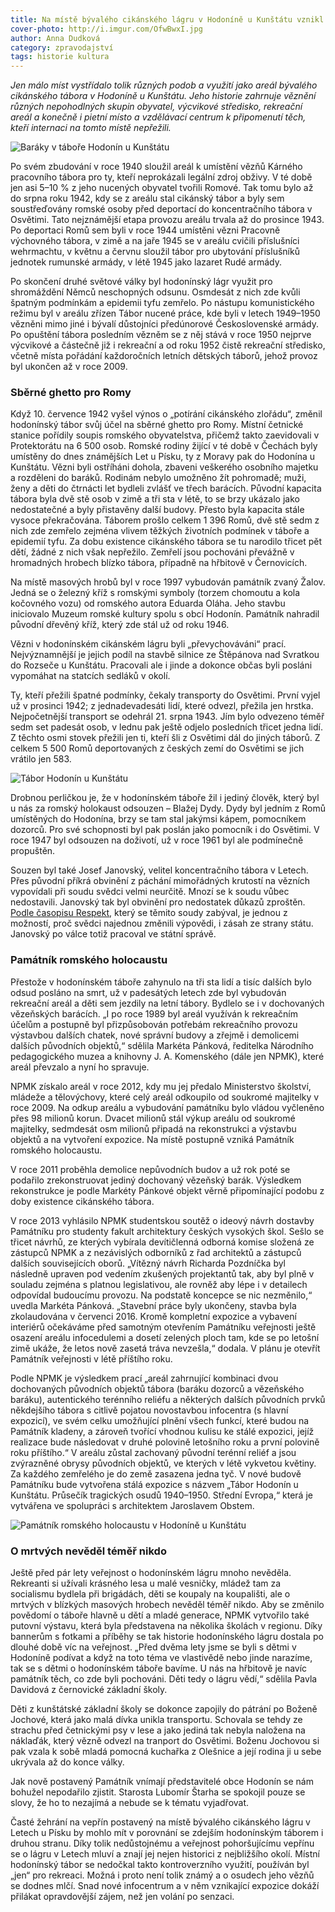 ```yaml
---
title: Na místě bývalého cikánského lágru v Hodoníně u Kunštátu vznikl památník romského holokaustu
cover-photo: http://i.imgur.com/OfwBwxI.jpg
author: Anna Dudková
category: zpravodajství
tags: historie kultura
---
```


*Jen málo míst vystřídalo tolik různých podob a využití jako areál bývalého cikánského tábora v Hodoníně u Kunštátu. Jeho historie zahrnuje věznění různých nepohodlných skupin obyvatel, výcvikové středisko, rekreační areál a konečně i pietní místo a vzdělávací centrum k připomenutí těch, kteří internaci na tomto místě nepřežili.*

<img src="http://i.imgur.com/ySmA8ic.jpg" alt="Baráky v táboře Hodonín u Kunštátu" class="img-responsive img-popup" data-author="archiv Muzea romské kultury">

Po svém zbudování v roce 1940 sloužil areál k umístění vězňů Kárného pracovního tábora pro ty, kteří neprokázali legální zdroj obživy. V té době jen asi 5–10 % z jeho nucených obyvatel tvořili Romové. Tak tomu bylo až do srpna roku 1942, kdy se z areálu stal cikánský tábor a byly sem soustřeďovány romské osoby před deportací do koncentračního tábora v Osvětimi. Tato nejznámější etapa provozu areálu trvala až do prosince 1943. Po deportaci Romů sem byli v roce 1944 umístěni vězni Pracovně výchovného tábora, v zimě a na jaře 1945 se v areálu cvičili příslušníci wehrmachtu, v květnu a červnu sloužil tábor pro ubytování příslušníků jednotek rumunské armády, v létě 1945 jako lazaret Rudé armády.

Po skončení druhé světové války byl hodonínský lágr využit pro shromáždění Němců neschopných odsunu. Osmdesát z nich zde kvůli špatným podmínkám a epidemii tyfu zemřelo. Po nástupu komunistického režimu byl v areálu zřízen Tábor nucené práce, kde byli v letech 1949–1950 vězněni mimo jiné i bývalí důstojníci předúnorové Československé armády. Po opuštění tábora posledním vězněm se z něj stává v roce 1950 nejprve výcvikové a částečně již i rekreační a od roku 1952 čistě rekreační středisko, včetně místa pořádání každoročních letních dětských táborů, jehož provoz byl ukončen až v roce 2009.

### Sběrné ghetto pro Romy

Když 10. července 1942 vyšel výnos o „potírání cikánského zlořádu“, změnil hodonínský tábor svůj účel na sběrné ghetto pro Romy. Místní četnické stanice pořídily soupis romského obyvatelstva, přičemž takto zaevidovali v Protektorátu na 6 500 osob. Romské rodiny žijící v té době v Čechách byly umístěny do dnes známějších Let u Písku, ty z Moravy pak do Hodonína u Kunštátu. Vězni byli ostříháni dohola, zbaveni veškerého osobního majetku a rozděleni do baráků. Rodinám nebylo umožněno žít pohromadě; muži, ženy a děti do čtrnácti let bydleli zvlášť ve třech barácích. Původní kapacita tábora byla dvě stě osob v zimě a tři sta v létě, to se brzy ukázalo jako nedostatečné a byly přistavěny další budovy. Přesto byla kapacita stále vysoce překračována. Táborem prošlo celkem 1 396 Romů, dvě stě sedm z nich zde zemřelo zejména vlivem těžkých životních podmínek v táboře a epidemií tyfu. Za dobu existence cikánského tábora se tu narodilo třicet pět dětí, žádné z nich však nepřežilo. Zemřelí jsou pochováni převážně v hromadných hrobech blízko tábora, případně na hřbitově v Černovicích.

Na místě masových hrobů byl v roce 1997 vybudován památník zvaný Žalov. Jedná se o železný kříž s romskými symboly (torzem chomoutu a kola kočovného vozu) od romského autora Eduarda Oláha. Jeho stavbu iniciovalo Muzeum romské kultury spolu s obcí Hodonín. Památník nahradil původní dřevěný kříž, který zde stál už od roku 1946.

Vězni v hodonínském cikánském lágru byli „převychováváni“ prací. Nejvýznamnější je jejich podíl na stavbě silnice ze Štěpánova nad Svratkou do Rozseče u Kunštátu. Pracovali ale i jinde a dokonce občas byli posláni vypomáhat na statcích sedláků v okolí.

Ty, kteří přežili špatné podmínky, čekaly transporty do Osvětimi. První vyjel už v prosinci 1942; z jednadevadesáti lidí, které odvezl, přežila jen hrstka. Nejpočetnější transport se odehrál 21. srpna 1943. Jím bylo odvezeno téměř sedm set padesát osob, v lednu pak ještě odjelo posledních třicet jedna lidí. Z těchto osmi stovek přežili jen ti, kteří šli z Osvětimi dál do jiných táborů. Z celkem 5 500 Romů deportovaných z českých zemí do Osvětimi se jich vrátilo jen 583.

<img src="http://i.imgur.com/1DtmJM0.jpg" alt="Tábor Hodonín u Kunštátu" class="img-responsive img-popup" data-author="archiv Muzea romské kultury">

Drobnou perličkou je, že v hodonínském táboře žil i jediný člověk, který byl u nás za romský holokaust odsouzen – Blažej Dydy. Dydy byl jedním z Romů umístěných do Hodonína, brzy se tam stal jakýmsi kápem, pomocníkem dozorců. Pro své schopnosti byl pak poslán jako pomocník i do Osvětimi. V roce 1947 byl odsouzen na doživotí, už v roce 1961 byl ale podmínečně propuštěn.

Souzen byl také Josef Janovský, velitel koncentračního tábora v Letech. Přes původní příkrá obvinění z páchání mimořádných krutostí na vězních vypovídali při soudu svědci velmi neurčitě. Mnozí se k soudu vůbec nedostavili. Janovský tak byl obvinění pro nedostatek důkazů zproštěn. [Podle časopisu Respekt](https://www.respekt.cz/tydenik/2015/21/dva-muzi-v-tabore), který se těmito soudy zabýval, je jednou z možností, proč svědci najednou změnili výpovědi, i zásah ze strany státu. Janovský po válce totiž pracoval ve státní správě.

### Památník romského holocaustu

Přestože v hodonínském táboře zahynulo na tři sta lidí a tisíc dalších bylo odsud posláno na smrt, už v padesátých letech zde byl vybudován rekreační areál a děti sem jezdily na letní tábory. Bydlelo se i v dochovaných vězeňských barácích. „I po roce 1989 byl areál využíván k rekreačním účelům a postupně byl přizpůsobován potřebám rekreačního provozu výstavbou dalších chatek, nové správní budovy a zřejmě i demolicemi dalších původních objektů,“ sdělila Markéta Pánková, ředitelka Národního pedagogického muzea a knihovny J. A. Komenského (dále jen NPMK), které areál převzalo a nyní ho spravuje.

NPMK získalo areál v roce 2012, kdy mu jej předalo Ministerstvo školství, mládeže a tělovýchovy, které celý areál odkoupilo od soukromé majitelky v roce 2009. Na odkup areálu a vybudování památníku bylo vládou vyčleněno přes 98 milionů korun. Dvacet milionů stál výkup areálu od soukromé majitelky, sedmdesát osm milionů připadá na rekonstrukci a výstavbu objektů a na vytvoření expozice. Na místě postupně vzniká Památník romského holocaustu.

V roce 2011 proběhla demolice nepůvodních budov a už rok poté se podařilo zrekonstruovat jediný dochovaný vězeňský barák. Výsledkem rekonstrukce je podle Markéty Pánkové objekt věrně připomínající podobu z doby existence cikánského tábora. 

V roce 2013 vyhlásilo NPMK studentskou soutěž o ideový návrh dostavby Památníku pro studenty fakult architektury českých vysokých škol. Sešlo se třicet návrhů, ze kterých vybírala devítičlenná odborná komise složená ze zástupců NPMK a z nezávislých odborníků z řad architektů a zástupců dalších souvisejících oborů. „Vítězný návrh Richarda Pozdníčka byl následně upraven pod vedením zkušených projektantů tak, aby byl plně v souladu zejména s platnou legislativou, ale rovněž aby lépe i v detailech odpovídal budoucímu provozu. Na podstatě koncepce se nic nezměnilo,“ uvedla Markéta Pánková. „Stavební práce byly ukončeny, stavba byla zkolaudována v červenci 2016. Kromě kompletní expozice a vybavení interiérů očekáváme před samotným otevřením Památníku veřejnosti ještě osazení areálu infocedulemi a dosetí zelených ploch tam, kde se po letošní zimě ukáže, že letos nově zasetá tráva nevzešla,“ dodala. V plánu je otevřít Památník veřejnosti v létě příštího roku.

 Podle NPMK je výsledkem prací „areál zahrnující kombinaci dvou dochovaných původních objektů tábora (baráku dozorců a vězeňského baráku), autentického terénního reliéfu a některých dalších původních prvků někdejšího tábora s citlivě pojatou novostavbou infocentra (s hlavní expozicí), ve svém celku umožňující plnění všech funkcí, které budou na Památník kladeny, a zároveň tvořící vhodnou kulisu ke stálé expozici, jejíž realizace bude následovat v druhé polovině letošního roku a první polovině roku příštího.“ V areálu zůstal zachovaný původní terénní reliéf a jsou zvýrazněné obrysy původních objektů, ve kterých v létě vykvetou květiny. Za každého zemřelého je do země zasazena jedna tyč. V nové budově Památníku bude vytvořena stálá expozice s názvem „Tábor Hodonín u Kunštátu. Průsečík tragických osudů 1940–1950. Střední Evropa,“ která je vytvářena ve spolupráci s architektem Jaroslavem Obstem.
 
 <img src="http://i.imgur.com/u0zxfWR.jpg" alt="Památník romského holocaustu v Hodoníně u Kunštátu" class="img-responsive img-popup" data-author="Národní pedagogické muzeum a knihovna J. A. Komenského">
 
### O mrtvých nevěděl téměř nikdo

Ještě před pár lety veřejnost o hodonínském lágru mnoho nevěděla. Rekreanti si užívali krásného lesa u malé vesničky, mládež tam za socialismu bydlela při brigádách, děti se koupaly na koupališti, ale o mrtvých v blízkých masových hrobech nevěděl téměř nikdo. Aby se změnilo povědomí o táboře hlavně u dětí a mladé generace, NPMK vytvořilo také putovní výstavu, která byla představena na několika školách v regionu. Díky bannerům s fotkami a příběhy se tak historie hodonínského lágru dostala po dlouhé době víc na veřejnost. „Před dvěma lety jsme se byli s dětmi v Hodoníně podívat a když na toto téma ve vlastivědě nebo jinde narazíme, tak se s dětmi o hodonínském táboře bavíme. U nás na hřbitově je navíc památník těch, co zde byli pochováni. Děti tedy o lágru vědí,“ sdělila Pavla Davidová z černovické základní školy.

Děti z kunštátské základní školy se dokonce zapojily do pátrání po Boženě Jochové, která jako malá dívka unikla transportu. Schovala se tehdy ze strachu před četnickými psy v lese a jako jediná tak nebyla naložena na náklaďák, který vězně odvezl na tranport do Osvětimi. Boženu Jochovou si pak vzala k sobě mladá pomocná kuchařka z Olešnice a její rodina ji u sebe ukrývala až do konce války.

Jak nově postavený Památník vnímají představitelé obce Hodonín se nám bohužel nepodařilo zjistit. Starosta Lubomír Štarha se spokojil pouze se slovy, že ho to nezajímá a nebude se k tématu vyjadřovat.

Časté žehrání na vepřín postavený na místě bývalého cikánského lágru v Letech u Písku by mohlo mít v porovnání se zdejším hodonínským táborem i druhou stranu. Díky tolik nedůstojnému a veřejnost pohoršujícímu vepřínu se o lágru v Letech mluví a znají jej nejen historici z nejbližšího okolí. Místní hodonínský tábor se nedočkal takto kontroverzního využití, používán byl „jen“ pro rekreaci. Možná i proto není tolik známý a o osudech jeho vězňů se dodnes mlčí. Snad nové infocentrum a v něm vznikající expozice dokáží přilákat opravdovější zájem, než jen volání po senzaci.
